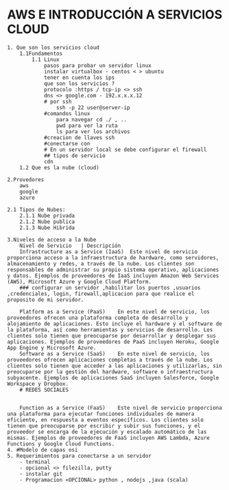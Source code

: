 #  AWS E INTRODUCCIÓN A SERVICIOS CLOUD

    1. Que son los servicios cloud
        1.1Fundamentos
            1.1 Linux
                pasos para probar un servidor linux
                instalar virtualbox - centos < > ubuntu
                tener en cuenta los ips
                que son los servicios ?
                protocolo :https / tcp-ip <> ssh
                dns <> google.com - 192.x.x.x.12
                # por ssh 
                    ssh -p 22 user@server-ip
                #comandos linux
                    para navegar cd ./ , ..
                    pwd para ver la ruta
                    ls para ver los archivos
                #creacion de llaves ssh
                #conectarse con 
                # En un servidor local se debe configurar el firewall
                ## tipos de servicio
                cdn
        1.2 Que es la nube (cloud)
            
    2.Provedores
        aws 
        google 
        azure
        
    2.1 Tipos de Nubes:
        2.1.1 Nube privada
        2.1.2 Nube publica
        2.1.3 Nube Hibrida

    3.Niveles de acceso a la Nube
        Nivel de Servicio	| Descripción
        Infrastructure as a Service (IaaS)	Este nivel de servicio proporciona acceso a la infraestructura de hardware, como servidores, almacenamiento y redes, a través de la nube. Los clientes son responsables de administrar su propio sistema operativo, aplicaciones y datos. Ejemplos de proveedores de IaaS incluyen Amazon Web Services (AWS), Microsoft Azure y Google Cloud Platform.
        ### configurar un servidor ,habilitar los puertos ,usuarios ,credenciales, login, firewall,aplicacion para que realice el proposito de mi servidor.

        Platform as a Service (PaaS)	En este nivel de servicio, los proveedores ofrecen una plataforma completa de desarrollo y alojamiento de aplicaciones. Esto incluye el hardware y el software de la plataforma, así como herramientas y servicios de desarrollo. Los clientes solo tienen que preocuparse por desarrollar y desplegar sus aplicaciones. Ejemplos de proveedores de PaaS incluyen Heroku, Google App Engine y Microsoft Azure.
        Software as a Service (SaaS)	En este nivel de servicio, los proveedores ofrecen aplicaciones completas a través de la nube. Los clientes solo tienen que acceder a las aplicaciones y utilizarlas, sin preocuparse por la gestión del hardware, software o infraestructura subyacente. Ejemplos de aplicaciones SaaS incluyen Salesforce, Google Workspace y Dropbox.
        # REDES SOCIALES 


        Function as a Service (FaaS)	Este nivel de servicio proporciona una plataforma para ejecutar funciones individuales de manera eficiente, en respuesta a eventos específicos. Los clientes solo tienen que preocuparse por escribir y subir sus funciones, y el proveedor se encarga de la ejecución y escalado automático de las mismas. Ejemplos de proveedores de FaaS incluyen AWS Lambda, Azure Functions y Google Cloud Functions.
    4. #Modelo de capas osi
    5. Requerimientos para conectarse a un servidor
        - terminal
        - opcional <> filezilla, putty
        - instalar git
        - Programacion <OPCIONAL> python , nodejs ,java (scala)



    


